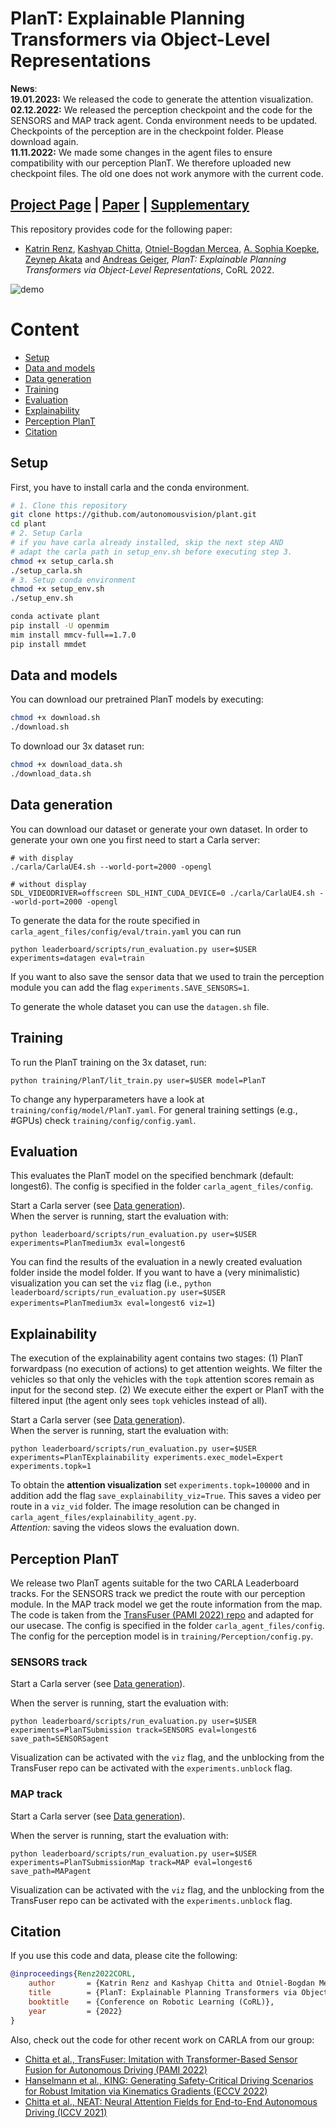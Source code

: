 # PlanT: Explainable Planning Transformers via Object-Level Representations


**News**: \
**19.01.2023:** We released the code to generate the attention visualization. \
**02.12.2022:** We released the perception checkpoint and the code for the SENSORS and MAP track agent. Conda environment needs to be updated. Checkpoints of the perception are in the checkpoint folder. Please download again. \
**11.11.2022:** We made some changes in the agent files to ensure compatibility with our perception PlanT. We therefore uploaded new checkpoint files. The old one does not work anymore with the current code.

## [Project Page](http://www.katrinrenz.de/plant) | [Paper](https://arxiv.org/abs/2210.14222) | [Supplementary](https://www.katrinrenz.de/plant/resources/PlanT_supp.pdf) 


This repository provides code for the following paper:

- [Katrin Renz](https://www.katrinrenz.de), [Kashyap Chitta](https://kashyap7x.github.io/), [Otniel-Bogdan Mercea](https://merceaotniel.github.io/), [A. Sophia Koepke](https://www.eml-unitue.de/people/almut-sophia-koepke), [Zeynep Akata](https://www.eml-unitue.de/people/zeynep-akata) and [Andreas Geiger](http://www.cvlibs.net/),
*PlanT: Explainable Planning Transformers via Object-Level Representations*, CoRL 2022.  


![demo](gfx/plant_teaser.gif)

# Content
* [Setup](#setup)
* [Data and models](#data-and-models)
* [Data generation](#data-generation)
* [Training](#training)
* [Evaluation](#evaluation)
* [Explainability](#explainability)
* [Perception PlanT](#perception-plant)
* [Citation](#citation)


## Setup
First, you have to install carla and the conda environment.

``` bash
# 1. Clone this repository
git clone https://github.com/autonomousvision/plant.git
cd plant
# 2. Setup Carla
# if you have carla already installed, skip the next step AND
# adapt the carla path in setup_env.sh before executing step 3.
chmod +x setup_carla.sh
./setup_carla.sh
# 3. Setup conda environment
chmod +x setup_env.sh
./setup_env.sh

conda activate plant
pip install -U openmim
mim install mmcv-full==1.7.0
pip install mmdet
```


## Data and models
You can download our pretrained PlanT models by executing:
``` bash
chmod +x download.sh
./download.sh
```

To download our 3x dataset run:
``` bash
chmod +x download_data.sh
./download_data.sh
```


## Data generation
You can download our dataset or generate your own dataset.
In order to generate your own one you first need to start a Carla server:
```
# with display
./carla/CarlaUE4.sh --world-port=2000 -opengl
```
```
# without display
SDL_VIDEODRIVER=offscreen SDL_HINT_CUDA_DEVICE=0 ./carla/CarlaUE4.sh --world-port=2000 -opengl
```

To generate the data for the route specified in `carla_agent_files/config/eval/train.yaml` you can run
```
python leaderboard/scripts/run_evaluation.py user=$USER experiments=datagen eval=train
```
If you want to also save the sensor data that we used to train the perception module you can add the flag `experiments.SAVE_SENSORS=1`.

To generate the whole dataset you can use the `datagen.sh` file.


## Training
To run the PlanT training on the 3x dataset, run:
```
python training/PlanT/lit_train.py user=$USER model=PlanT
```
To change any hyperparameters have a look at `training/config/model/PlanT.yaml`. For general training settings (e.g., #GPUs) check `training/config/config.yaml`.


## Evaluation
This evaluates the PlanT model on the specified benchmark (default: longest6). The config is specified in the folder `carla_agent_files/config`.

Start a Carla server (see [Data generation](#data-generation)).\
When the server is running, start the evaluation with:
```
python leaderboard/scripts/run_evaluation.py user=$USER experiments=PlanTmedium3x eval=longest6
```
You can find the results of the evaluation in a newly created evaluation folder inside the model folder. If you want to have a (very minimalistic) visualization you can set the `viz` flag (i.e., `python leaderboard/scripts/run_evaluation.py user=$USER experiments=PlanTmedium3x eval=longest6 viz=1`)


## Explainability
The execution of the explainability agent contains two stages: (1) PlanT forwardpass (no execution of actions) to get attention weights. We filter the vehicles so that only the vehicles with the `topk` attention scores remain as input for the second step. (2) We execute either the expert or PlanT with the filtered input (the agent only sees `topk` vehicles instead of all).

Start a Carla server (see [Data generation](#data-generation)). \
When the server is running, start the evaluation with:
```
python leaderboard/scripts/run_evaluation.py user=$USER experiments=PlanTExplainability experiments.exec_model=Expert experiments.topk=1
```

To obtain the **attention visualization** set `experiments.topk=100000` and in addition add the flag `save_explainability_viz=True`. This saves a video per route in a `viz_vid` folder. The image resolution can be changed in `carla_agent_files/explainability_agent.py`. \
*Attention:* saving the videos slows the evaluation down.


## Perception PlanT
We release two PlanT agents suitable for the two CARLA Leaderboard tracks. For the SENSORS track we predict the route with our perception module. In the MAP track model we get the route information from the map. The code is taken from the [TransFuser (PAMI 2022) repo](https://github.com/autonomousvision/transfuser) and adapted for our usecase. The config is specified in the folder `carla_agent_files/config`. The config for the perception model is in `training/Perception/config.py`.

### SENSORS track
Start a Carla server (see [Data generation](#data-generation)).

When the server is running, start the evaluation with:
```
python leaderboard/scripts/run_evaluation.py user=$USER experiments=PlanTSubmission track=SENSORS eval=longest6 save_path=SENSORSagent
```
Visualization can be activated with the `viz` flag, and the unblocking from the TransFuser repo can be activated with the `experiments.unblock` flag.

### MAP track
Start a Carla server (see [Data generation](#data-generation)).

When the server is running, start the evaluation with:
```
python leaderboard/scripts/run_evaluation.py user=$USER experiments=PlanTSubmissionMap track=MAP eval=longest6 save_path=MAPagent
```
Visualization can be activated with the `viz` flag, and the unblocking from the TransFuser repo can be activated with the `experiments.unblock` flag.

## Citation
If you use this code and data, please cite the following:

```bibtex
@inproceedings{Renz2022CORL,
    author       = {Katrin Renz and Kashyap Chitta and Otniel-Bogdan Mercea and A. Sophia Koepke and Zeynep Akata and Andreas Geiger},
    title        = {PlanT: Explainable Planning Transformers via Object-Level Representations},
    booktitle    = {Conference on Robotic Learning (CoRL)},
    year         = {2022}
}
```

Also, check out the code for other recent work on CARLA from our group:
- [Chitta et al., TransFuser: Imitation with Transformer-Based Sensor Fusion for Autonomous Driving (PAMI 2022)](https://github.com/autonomousvision/transfuser)
- [Hanselmann et al., KING: Generating Safety-Critical Driving Scenarios for Robust Imitation via Kinematics Gradients (ECCV 2022)](https://github.com/autonomousvision/king)
- [Chitta et al., NEAT: Neural Attention Fields for End-to-End Autonomous Driving (ICCV 2021)](https://github.com/autonomousvision/neat)


